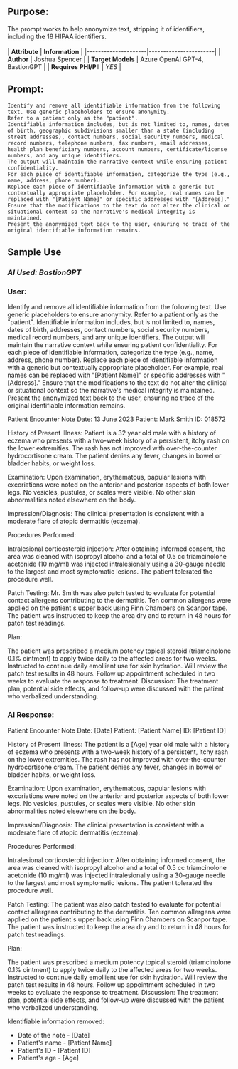
## **Purpose:**   
The prompt works to help anonymize text, stripping it of identifiers, including the 18 HIPAA identifiers.
<br><br>
| **Attribute** | **Information**       |
|---------------------|-----------------------|
| **Author** | Joshua Spencer |
| **Target Models** | Azure OpenAI GPT-4, BastionGPT |
| **Requires PHI/PII** | *YES* |
<br>

## Prompt:
```
Identify and remove all identifiable information from the following text. Use generic placeholders to ensure anonymity. 
Refer to a patient only as the "patient". 
Identifiable information includes, but is not limited to, names, dates of birth, geographic subdivisions smaller than a state (including street addresses), contact numbers, social security numbers, medical record numbers, telephone numbers, fax numbers, email addresses, health plan beneficiary numbers, account numbers, certificate/license numbers, and any unique identifiers. 
The output will maintain the narrative context while ensuring patient confidentiality. 
For each piece of identifiable information, categorize the type (e.g., name, address, phone number).
Replace each piece of identifiable information with a generic but contextually appropriate placeholder. For example, real names can be replaced with "[Patient Name]" or specific addresses with "[Address]."
Ensure that the modifications to the text do not alter the clinical or situational context so the narrative's medical integrity is maintained.
Present the anonymized text back to the user, ensuring no trace of the original identifiable information remains.
```


## Sample Use 
### _AI Used: BastionGPT_

### **User:** 
Identify and remove all identifiable information from the following text. Use generic placeholders to ensure anonymity. 
Refer to a patient only as the "patient". 
Identifiable information includes, but is not limited to, names, dates of birth, addresses, contact numbers, social security numbers, medical record numbers, and any unique identifiers. 
The output will maintain the narrative context while ensuring patient confidentiality. 
For each piece of identifiable information, categorize the type (e.g., name, address, phone number).
Replace each piece of identifiable information with a generic but contextually appropriate placeholder. For example, real names can be replaced with "[Patient Name]" or specific addresses with "[Address]."
Ensure that the modifications to the text do not alter the clinical or situational context so the narrative's medical integrity is maintained.
Present the anonymized text back to the user, ensuring no trace of the original identifiable information remains.

Patient Encounter Note
Date: 13 June 2023
Patient: Mark Smith
ID: 018572

History of Present Illness:
Patient is a 32 year old male with a history of eczema who presents with a two-week history of a persistent, itchy rash on the lower extremities. The rash has not improved with over-the-counter hydrocortisone cream. The patient denies any fever, changes in bowel or bladder habits, or weight loss.

Examination: Upon examination, erythematous, papular lesions with excoriations were noted on the anterior and posterior aspects of both lower legs. No vesicles, pustules, or scales were visible. No other skin abnormalities noted elsewhere on the body.

Impression/Diagnosis: The clinical presentation is consistent with a moderate flare of atopic dermatitis (eczema).

Procedures Performed:

Intralesional corticosteroid injection: After obtaining informed consent, the area was cleaned with isopropyl alcohol and a total of 0.5 cc triamcinolone acetonide (10 mg/ml) was injected intralesionally using a 30-gauge needle to the largest and most symptomatic lesions. The patient tolerated the procedure well.

Patch Testing: Mr. Smith was also patch tested to evaluate for potential contact allergens contributing to the dermatitis. Ten common allergens were applied on the patient's upper back using Finn Chambers on Scanpor tape. The patient was instructed to keep the area dry and to return in 48 hours for patch test readings.

Plan:

The patient was prescribed a medium potency topical steroid (triamcinolone 0.1% ointment) to apply twice daily to the affected areas for two weeks.
Instructed to continue daily emollient use for skin hydration.
Will review the patch test results in 48 hours.
Follow up appointment scheduled in two weeks to evaluate the response to treatment.
Discussion: The treatment plan, potential side effects, and follow-up were discussed with the patient who verbalized understanding.

### **AI Response:**
Patient Encounter Note
Date: [Date]
Patient: [Patient Name]
ID: [Patient ID]

History of Present Illness:
The patient is a [Age] year old male with a history of eczema who presents with a two-week history of a persistent, itchy rash on the lower extremities. The rash has not improved with over-the-counter hydrocortisone cream. The patient denies any fever, changes in bowel or bladder habits, or weight loss.

Examination: Upon examination, erythematous, papular lesions with excoriations were noted on the anterior and posterior aspects of both lower legs. No vesicles, pustules, or scales were visible. No other skin abnormalities noted elsewhere on the body.

Impression/Diagnosis: The clinical presentation is consistent with a moderate flare of atopic dermatitis (eczema).

Procedures Performed:

Intralesional corticosteroid injection: After obtaining informed consent, the area was cleaned with isopropyl alcohol and a total of 0.5 cc triamcinolone acetonide (10 mg/ml) was injected intralesionally using a 30-gauge needle to the largest and most symptomatic lesions. The patient tolerated the procedure well.

Patch Testing: The patient was also patch tested to evaluate for potential contact allergens contributing to the dermatitis. Ten common allergens were applied on the patient's upper back using Finn Chambers on Scanpor tape. The patient was instructed to keep the area dry and to return in 48 hours for patch test readings.

Plan:

The patient was prescribed a medium potency topical steroid (triamcinolone 0.1% ointment) to apply twice daily to the affected areas for two weeks.
Instructed to continue daily emollient use for skin hydration.
Will review the patch test results in 48 hours.
Follow up appointment scheduled in two weeks to evaluate the response to treatment.
Discussion: The treatment plan, potential side effects, and follow-up were discussed with the patient who verbalized understanding.

Identifiable information removed:

- Date of the note - [Date]
- Patient's name - [Patient Name]
- Patient's ID - [Patient ID]
- Patient's age - [Age]
